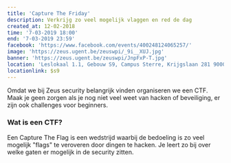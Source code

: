 ```yaml
---
title: 'Capture The Friday'
description: Verkrijg zo veel mogelijk vlaggen en red de dag
created_at: 12-02-2018
time: '7-03-2019 18:00'
end: '7-03-2019 23:59'
facebook: 'https://www.facebook.com/events/400248124065257/'
image: 'https://zeus.ugent.be/zeuswpi/_9i__XUJ.jpg'
banner: 'https://zeus.ugent.be/zeuswpi/JnpFxP-T.jpg'
location: 'Leslokaal 1.1, Gebouw S9, Campus Sterre, Krijgslaan 281 9000 Gent'
locationlink: $s9
---
```


Omdat we bij Zeus security belangrijk vinden organiseren we een CTF. Maak je geen zorgen als je nog niet veel weet van hacken of beveiliging, er zijn ook challenges voor beginners.

### Wat is een CTF?
Een Capture The Flag is een  wedstrijd waarbij de bedoeling is zo veel mogelijk "flags" te veroveren door dingen te hacken. Je leert zo bij over welke gaten er mogelijk in de security zitten.
